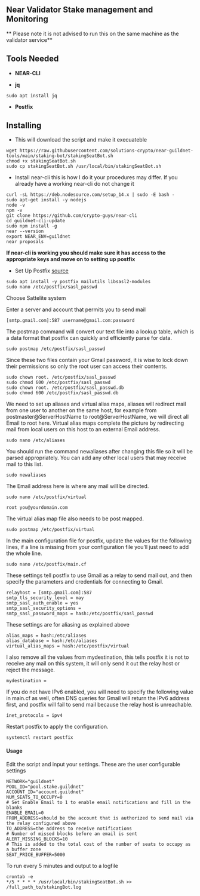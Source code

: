## Near Validator Stake management and Monitoring

** Please note it is not advised to run this on the same machine as the validator service**

## Tools Needed

- **NEAR-CLI**

- **jq**  
```
sudo apt install jq
```
- **Postfix**

## Installing

* This will download the script and make it execuateble

```
wget https://raw.githubusercontent.com/solutions-crypto/near-guildnet-tools/main/staking-bot/stakingSeatBot.sh
chmod +x stakingSeatBot.sh
sudo cp stakingSeatBot.sh /usr/local/bin/stakingSeatBot.sh
```

* Install near-cli this is how I do it your procedures may differ. If you already have a working near-cli do not change it

```
curl -sL https://deb.nodesource.com/setup_14.x | sudo -E bash -
sudo apt-get install -y nodejs
node -v
npm -v
git clone https://github.com/crypto-guys/near-cli
cd guildnet-cli-update
sudo npm install -g
near --version
export NEAR_ENV=guildnet
near proposals
```
**If near-cli is working you should make sure it has access to the appropriate keys and move on to setting up postfix**

- Set Up Postfix [source](https://www.dlford.io/send-email-alerts-from-linux-server/)
```
sudo apt install -y postfix mailutils libsasl2-modules
sudo nano /etc/postfix/sasl_passwd
```
Choose Sattelite system

Enter a server and account that permits you to send mail
```
[smtp.gmail.com]:587 username@gmail.com:password
```
The postmap command will convert our text file into a lookup table, which is a data format that postfix can quickly and efficiently parse for data.
```
sudo postmap /etc/postfix/sasl_passwd
```

Since these two files contain your Gmail password, it is wise to lock down their permissions so only the root user can access their contents.
```
sudo chown root. /etc/postfix/sasl_passwd
sudo chmod 600 /etc/postfix/sasl_passwd
sudo chown root. /etc/postfix/sasl_passwd.db
sudo chmod 600 /etc/postfix/sasl_passwd.db
```

We need to set up aliases and virtual alias maps, aliases will redirect mail from one user to another on the same host, for example from postmaster@ServerHostName to root@ServerHostName, we will direct all Email to root here. Virtual alias maps complete the picture by redirecting mail from local users on this host to an external Email address.

```
sudo nano /etc/aliases
```

You should run the command newaliases after changing this file so it will be parsed appropriately. You can add any other local users that may receive mail to this list.
```
sudo newaliases
```
The Email address here is where any mail will be directed.
```
sudo nano /etc/postfix/virtual
```
  ```root you@yourdomain.com```

The virtual alias map file also needs to be post mapped.

```
sudo postmap /etc/postfix/virtual
```

In the main configuration file for postfix, update the values for the following lines, if a line is missing from your configuration file you’ll just need to add the whole line.

```
sudo nano /etc/postfix/main.cf
```
These settings tell postfix to use Gmail as a relay to send mail out, and then specify the parameters and credentials for connecting to Gmail.
```
relayhost = [smtp.gmail.com]:587
smtp_tls_security_level = may
smtp_sasl_auth_enable = yes
smtp_sasl_security_options =
smtp_sasl_password_maps = hash:/etc/postfix/sasl_passwd
```

These settings are for aliasing as explained above
```
alias_maps = hash:/etc/aliases
alias_database = hash:/etc/aliases
virtual_alias_maps = hash:/etc/postfix/virtual
```
I also remove all the values from mydestination, this tells postfix it is not to receive any mail on this system, it will only send it out the relay host or reject the message.
```
mydestination =
```
If you do not have IPv6 enabled, you will need to specify the following value in main.cf as well, often DNS queries for Gmail will return the IPv6 address first, and postfix will fail to send mail because the relay host is unreachable.
```
inet_protocols = ipv4
```
Restart postfix to apply the configuration.
```
systemctl restart postfix
```

#### Usage

Edit the script and input your settings. These are the user configurable settings
```
NETWORK="guildnet"
POOL_ID="pool.stake.guildnet"
ACCOUNT_ID="account.guildnet"
NUM_SEATS_TO_OCCUPY=0
# Set Enable Email to 1 to enable email notifications and fill in the blanks
ENABLE_EMAIL=0
FROM_ADDRESS=should be the account that is authorized to send mail via the relay configured above
TO_ADDRESS=the address to receive notifications
# Number of missed blocks before an email is sent
ALERT_MISSING_BLOCKS=10
# This is added to the total cost of the number of seats to occupy as a buffer zone
SEAT_PRICE_BUFFER=5000
```


To run every 5 minutes and output to a logfile
```
crontab -e
*/5 * * * * /usr/local/bin/stakingSeatBot.sh >> /full_path_to/stakingBot.log
```

